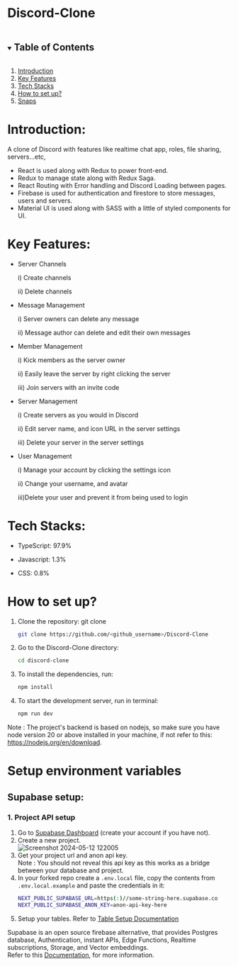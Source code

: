 # Discord-Clone
<!-- TABLE OF CONTENTS -->

<details open="open">
  <summary><h2 style="display: inline-block">Table of Contents</h2></summary>
  <ol>
    <li>
      <a href="#1 Introduction">Introduction</a>
    </li>
    <li>
      <a href="#2 Key Features">Key Features</a>
    </li>
    <li>
      <a href="#3 Tech Stacks">Tech Stacks</a>
    </li>
    <li>
      <a href="#4 How to set up?">How to set up?</a>
    </li>
    <li>
      <a href="#5 Snaps">Snaps</a>
    </li>
  </ol>
</details>

# <a name="1 Introduction">Introduction:</a>

A clone of Discord with features like realtime chat app, roles, file sharing, servers...etc,
- React is used along with Redux to power front-end.
- Redux to manage state along with Redux Saga.
- React Routing with Error handling and Discord Loading between pages.
- Firebase is used for authentication and firestore to store messages, users and servers.
- Material UI is used along with SASS with a little of styled components for UI.

# <a name="2 Key Features">Key Features:</a>

- Server Channels
  
  i)   Create channels
  
  ii)  Delete channels
  
- Message Management

  i) Server owners can delete any message
  
  ii) Message author can delete and edit their own messages
  
- Member Management
  
  i) Kick members as the server owner
  
  ii) Easily leave the server by right clicking the server
  
  iii) Join servers with an invite code
  
- Server Management
  
  i) Create servers as you would in Discord

  ii) Edit server name, and icon URL in the server settings

  iii) Delete your server in the server settings
  
- User Management
  
  i) Manage your account by clicking the settings icon
  
  ii) Change your username, and avatar
  
  iii)Delete your user and prevent it from being used to login

# <a name="3 Tech Stacks">Tech Stacks:</a>

- TypeScript: 97.9%

- Javascript: 1.3%

- CSS: 0.8%

# <a name="4 How to set up?">How to set up?</a>

1. Clone the repository: git clone

   ```sh
   git clone https://github.com/<github_username>/Discord-Clone
   ```

2. Go to the Discord-Clone directory:

   ```sh
   cd discord-clone
   ```

3. To install the dependencies, run:

   ```sh
   npm install
   ```

4. To start the development server, run in terminal:

   ```sh
   npm run dev
   ```

Note : The project's backend is based on nodejs, so make sure you have node version 20 or above installed in your machine, if not refer to this: https://nodejs.org/en/download.

# Setup environment variables

## Supabase setup:

### 1. Project API setup

1. Go to [Supabase Dashboard](https://supabase.com/dashboard/projects) (create your account if you have not).
2. Create a new project.  
   ![Screenshot 2024-05-12 122005](https://github.com/meAyushSharma/file-converter--md-html/assets/146171218/b2332b87-9014-444e-847e-0edddfd41508)
3. Get your project url and anon api key.  
   Note : You should not reveal this api key as this works as a bridge between your database and project.
4. In your forked repo create a `.env.local` file, copy the contents from `.env.local.example` and paste the credentials in it:
   ```sh
   NEXT_PUBLIC_SUPABASE_URL=https(:)//some-string-here.supabase.co
   NEXT_PUBLIC_SUPABASE_ANON_KEY=anon-api-key-here
   ```
5. Setup your tables. Refer to [Table Setup Documentation](./table-setup.md)

Supabase is an open source firebase alternative, that provides Postgres database, Authentication, instant APIs, Edge Functions, Realtime subscriptions, Storage, and Vector embeddings.  
Refer to this [Documentation](https://supabase.com/docs), for more information.
